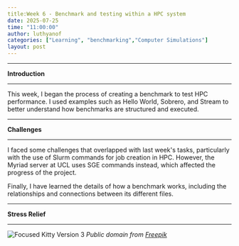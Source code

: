 ```yaml
---
title:Week 6 - Benchmark and testing within a HPC system
date: 2025-07-25
time: "11:00:00"
author: luthyanof
categories: ["Learning", "benchmarking","Computer Simulations"] 
layout: post
---
```

___________________________________________________________________________________________________________________________________
**Introduction**
___________________________________________________________________________________________________________________________________

This week, I began the process of creating a benchmark to test HPC performance. I used examples such as Hello World, Sobrero, and Stream to better understand how benchmarks are structured and executed.

___________________________________________________________________________________________________________________________________
**Challenges**
___________________________________________________________________________________________________________________________________

I faced some challenges that overlapped with last week's tasks, particularly with the use of Slurm commands for job creation in HPC. However, the Myriad server at UCL uses SGE commands instead, which affected the progress of the project.

Finally, I have learned the details of how a benchmark works, including the relationships and connections between its different files.

___________________________________________________________________________________________________________________________________
**Stress Relief**
___________________________________________________________________________________________________________________________________

![Focused Kitty Version 3](/in2research_journeys/images/2025/07/close-up-portrait-beautiful-cat-3.jpg)
*Public domain from [Freepik](https://www.freepik.com/free-photo/close-up-portrait-beautiful-cat_21194101.htm#fromView=keyword&page=1&position=10&uuid=3969a52e-e0f3-4662-8f9a-ed71f02938c2&query=Focused+Kitty)*
